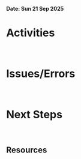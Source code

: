 **Date: Sun 21 Sep 2025**<br>
# Activities
<br>

# Issues/Errors
<br>

# Next Steps
<br>

## Resources
<br>
